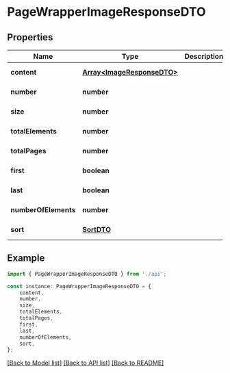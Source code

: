# PageWrapperImageResponseDTO


## Properties

Name | Type | Description | Notes
------------ | ------------- | ------------- | -------------
**content** | [**Array&lt;ImageResponseDTO&gt;**](ImageResponseDTO.md) |  | [default to undefined]
**number** | **number** |  | [default to undefined]
**size** | **number** |  | [default to undefined]
**totalElements** | **number** |  | [default to undefined]
**totalPages** | **number** |  | [default to undefined]
**first** | **boolean** |  | [default to undefined]
**last** | **boolean** |  | [default to undefined]
**numberOfElements** | **number** |  | [default to undefined]
**sort** | [**SortDTO**](SortDTO.md) |  | [default to undefined]

## Example

```typescript
import { PageWrapperImageResponseDTO } from './api';

const instance: PageWrapperImageResponseDTO = {
    content,
    number,
    size,
    totalElements,
    totalPages,
    first,
    last,
    numberOfElements,
    sort,
};
```

[[Back to Model list]](../README.md#documentation-for-models) [[Back to API list]](../README.md#documentation-for-api-endpoints) [[Back to README]](../README.md)
